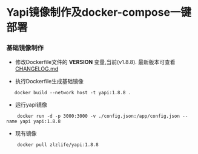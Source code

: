 # Yapi镜像制作及docker-compose一键部署

### 基础镜像制作

* 修改Dockerfile文件的 **VERSION** 变量,当前(v1.8.8). 最新版本可查看 [CHANGELOG.md](https://github.com/YMFE/yapi/blob/master/CHANGELOG.md) 

* 执行Dockerfile生成基础镜像

```
   docker build --network host -t yapi:1.8.8 .
```

* 运行yapi镜像

```
    docker run -d -p 3000:3000 -v ./config.json:/app/config.json --name yapi yapi:1.8.8
```

* 现有镜像

```
    docker pull zlzlife/yapi:1.8.8 
```

